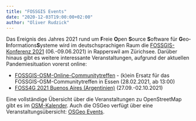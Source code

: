 ```yaml
---
title: "FOSSGIS Events"
date: "2020-12-03T19:00:00+02:00"
author: "Oliver Rudzick"
---
```

Das Ereignis des Jahres 2021 rund um **F**reie **O**pen **S**ource **S**oftware für **G**eo&shy;**I**nformations&shy;**S**ysteme wird im deutschsprachigen Raum die [FOSSGIS-Konferenz 2021](https://www.fossgis-konferenz.de/2021/) (06.-09.06.2021) in Rapperswil am Zürichsee. Darüber hinaus gibt es weitere interessante Veranstaltungen, aufgrund der aktuellen Pandemiesituation vorerst online:

 * [FOSSGIS-OSM-Online-Communitytreffen](https://www.fossgis.de/wiki/FOSSGIS_OSM_Communitytreffen_2021_Nummer_15) - (k)ein Ersatz für das FOSSGIS-OSM-Communitytreffen in Essen (28.02.2021, ab 13:00) 
 * [FOSS4G 2021 Buenos Aires (Argentinien)](https://2021.foss4g.org/) (27.09.-02.10.2021)
  
Eine vollst&auml;ndige &Uuml;bersicht &uuml;ber die Veranstaltungen zu OpenStreetMap gibt es im [OSM-Kalender](https://wiki.openstreetmap.org/wiki/Current_events).
Auch die  OSGeo verf&uuml;gt &uuml;ber eine Veranstaltungs&uuml;bersicht: [OSGeo Events](https://www.osgeo.org/events/).
